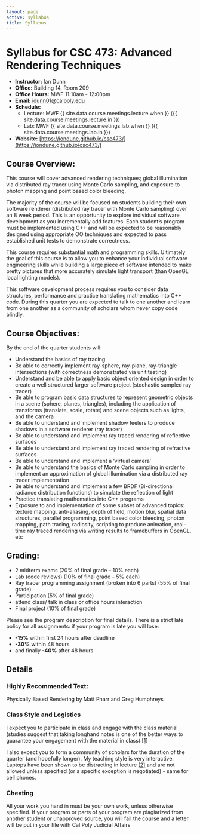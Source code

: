 ```yaml
---
layout: page
active: syllabus
title: Syllabus
---
```



# Syllabus for CSC 473: Advanced Rendering Techniques

* **Instructor:** Ian Dunn
* **Office:** Building 14, Room 209
* **Office Hours:** MWF 11:10am - 12:00pm
* **Email:** idunn01@calpoly.edu
* **Schedule:**
  * Lecture: MWF {{ site.data.course.meetings.lecture.when }} ({{ site.data.course.meetings.lecture.in }})
  * Lab: MWF {{ site.data.course.meetings.lab.when }} ({{ site.data.course.meetings.lab.in }})
* **Website:** [https://iondune.github.io/csc473/](https://iondune.github.io/csc473/)



## Course Overview:

This course will cover advanced rendering techniques; global illumination via distributed ray tracer using Monte Carlo sampling, and exposure to photon mapping and point based color bleeding.

The majority of the course will be focused on students building their own software renderer (distributed ray tracer with Monte Carlo sampling) over an 8 week period. This is an opportunity to explore individual software development as you incrementally add features. Each student’s program must be implemented using C++ and will be expected to be reasonably designed using appropriate OO techniques and expected to pass established unit tests to demonstrate correctness.

This course requires substantial math and programming skills. Ultimately the goal of this course is to allow you to enhance your individual software engineering skills while building a large piece of software intended to make pretty pictures that more accurately simulate light transport (than OpenGL local lighting models).

This software development process requires you to consider data structures, performance and practice translating mathematics into C++ code. During this quarter you are expected to talk to one another and learn from one another as a community of scholars whom never copy code blindly.



## Course Objectives:

By the end of the quarter students will:

* Understand the basics of ray tracing
* Be able to correctly implement ray-sphere, ray-plane, ray-triangle intersections (with correctness demonstrated via unit testing)
* Understand and be able to apply basic object oriented design in order to create a well structured larger software project (stochastic sampled ray tracer)
* Be able to program basic data structures to represent geometric objects in a scene (sphere, planes, triangles), including the application of transforms (translate, scale, rotate) and scene objects such as lights, and the camera
* Be able to understand and implement shadow feelers to produce shadows in a software renderer (ray tracer)
* Be able to understand and implement ray traced rendering of reflective surfaces
* Be able to understand and implement ray traced rendering of refractive surfaces
* Be able to understand and implement a ‘virtual camera’
* Be able to understand the basics of Monte Carlo sampling in order to implement an approximation of global illumination via a distributed ray tracer implementation
* Be able to understand and implement a few BRDF (Bi-directional radiance distribution functions) to simulate the reflection of light
* Practice translating mathematics into C++ programs
* Exposure to and implementation of some subset of advanced topics: texture mapping, anti-aliasing, depth of field, motion blur, spatial data structures, parallel programming, point based color bleeding, photon mapping, path tracing, radiosity, scripting to produce animation, real-time ray traced rendering via writing results to framebuffers in OpenGL, etc



## Grading:

* 2 midterm exams (20% of final grade – 10% each)
* Lab (code reviews) (10% of final grade – 5% each)
* Ray tracer programming assignment (broken into 6 parts) (55% of final grade)
* Participation (5% of final grade)
* attend class/ talk in class or office hours interaction
* Final project (10% of final grade)

Please see the program description for final details. There is a strict late policy for all assignments: if your program is late you will lose:
- **-15%** within first 24 hours after deadline
- **-30%** within 48 hours
- and finally **-40%** after 48 hours



## Details

### Highly Recommended Text:
Physically Based Rendering by Matt Pharr and Greg Humphreys

### Class Style and Logistics
I expect you to participate in class and engage with the class material (studies suggest that taking longhand notes is one of the better ways to guarantee your engagement with the material in class) [[1]](http://www.theatlantic.com/technology/archive/2014/05/to-remember-a-lecture-better-take-notes-by-hand/361478/)

I also expect you to form a community of scholars for the duration of the quarter (and hopefully longer). My teaching style is very interactive. Laptops have been shown to be distracting in lecture [[2]](http://www.yorku.ca/ncepeda/laptopFAQ.html) and are not allowed unless specified (or a specific exception is negotiated) - same for cell phones.

### Cheating
All your work you hand in must be your own work, unless otherwise specified. If your program or parts of your program are plagiarized from another student or unapproved source, you will fail the course and a letter will be put in your file with Cal Poly Judicial Affairs
